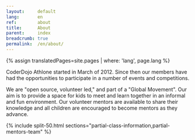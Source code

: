 ```yaml
---
layout:     default
lang:       en
ref:        about
title:      About
parent:     index
breadcrumb: true
permalink:  /en/about/
---
```


{% assign translatedPages=site.pages | where: 'lang', page.lang %}

CoderDojo Athlone started in March of 2012. 
Since then our members have had the opportunities to participate in a number of events and competitions.

We are "open source, volunteer led," and part of a "Global Movement". 
Our aim is to provide a space for kids to meet and learn together in an informal and fun environment. 
Our volunteer mentors are available to share their knowledge and all children are encouraged to become mentors as they advance.

{% include split-50.html 
   sections="partial-class-information,partial-mentors-team" 
%}
